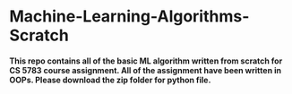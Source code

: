 # Machine-Learning-Algorithms-Scratch

#### This repo  contains all of the basic ML algorithm written from scratch for CS 5783 course assignment. All of the assignment have been written in OOPs. Please download the zip folder for python file.
